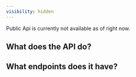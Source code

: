 ```yaml
---
visibility: hidden
---
```


Public Api is currently not available as of right now. 
## What does the API do?
## What endpoints does it have?